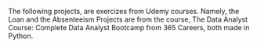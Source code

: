The following projects, are exercizes from Udemy courses.
Namely, the Loan and the Absenteeism Projects are from the course, The Data Analyst Course: Complete Data Analyst Bootcamp from 365 Careers, both made in Python.
